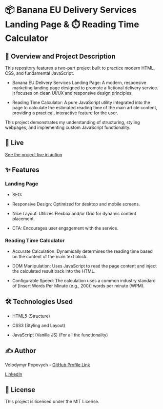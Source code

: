 # 📦 Banana EU Delivery Services Landing Page & ⏱️ Reading Time Calculator

## 📝 Overview and Project Description

This repository features a two-part project built to practice modern HTML, CSS, and fundamental JavaScript.

- Banana EU Delivery Services Landing Page: A modern, responsive marketing landing page designed to promote a fictional delivery service. It focuses on clean UI/UX and responsive design principles.

- Reading Time Calculator: A pure JavaScript utility integrated into the page to calculate the estimated reading time of the main article content, providing a practical, interactive feature for the user.

This project demonstrates my understanding of structuring, styling webpages, and implementing custom JavaScript functionality.

## 🚀 Live

[See the project live in action](https://vovapopovych.github.io/web-coding-portfolio-js/jsProjects/marketing-blocks.html)

## ✨ Features

### Landing Page

- SEO: 
  
- Responsive Design: Optimized for desktop and mobile screens.

- Nice Layout: Utilizes Flexbox and/or Grid for dynamic content placement.

- CTA: Encourages user engagement with the service.

### Reading Time Calculator

- Accurate Calculation: Dynamically determines the reading time based on the content of the main text block.

- DOM Manipulation: Uses JavaScript to read the page content and inject the calculated result back into the HTML.

- Configurable Speed: The calculation uses a common industry standard of [Insert Words Per Minute (e.g., 200)] words per minute (WPM).

## 🛠️ Technologies Used

- HTML5 (Structure)

- CSS3 (Styling and Layout)

- JavaScript (Vanilla JS) (For all the functionality)

## ✍️ Author

Volodymyr Popovych - [GitHub Profile Link](https://github.com/VovaPopovych)

[LinkedIn](https://www.linkedin.com/in/volodymyr-popovych/)

## 📄 License

This project is licensed under the MIT License.
